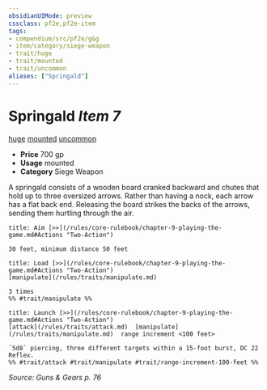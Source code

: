 ```yaml
---
obsidianUIMode: preview
cssclass: pf2e,pf2e-item
tags:
- compendium/src/pf2e/g&g
- item/category/siege-weapon
- trait/huge
- trait/mounted
- trait/uncommon
aliases: ["Springald"]
---
```

# Springald *Item 7*  
[huge](/rules/traits/huge-b1.md)  [mounted](/rules/traits/mounted-g-g.md)  [uncommon](/rules/traits/uncommon.md)  

- **Price** 700 gp
- **Usage** mounted
- **Category** Siege Weapon

A springald consists of a wooden board cranked backward and chutes that hold up to three oversized arrows. Rather than having a nock, each arrow has a flat back end. Releasing the board strikes the backs of the arrows, sending them hurtling through the air.

```ad-embed-ability
title: Aim [>>](/rules/core-rulebook/chapter-9-playing-the-game.md#Actions "Two-Action")

30 feet, minimum distance 50 feet
```

```ad-embed-ability
title: Load [>>](/rules/core-rulebook/chapter-9-playing-the-game.md#Actions "Two-Action")
[manipulate](/rules/traits/manipulate.md)  

3 times  
%% #trait/manipulate %%
```

```ad-embed-ability
title: Launch [>>](/rules/core-rulebook/chapter-9-playing-the-game.md#Actions "Two-Action")
[attack](/rules/traits/attack.md)  [manipulate](/rules/traits/manipulate.md)  range increment <100 feet>  

`5d8` piercing, three different targets within a 15-foot burst, DC 22 Reflex.  
%% #trait/attack #trait/manipulate #trait/range-increment-100-feet %%
```

*Source: Guns & Gears p. 76*